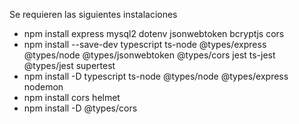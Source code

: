 Se requieren las siguientes instalaciones 
- npm install express mysql2 dotenv jsonwebtoken bcryptjs cors
- npm install --save-dev typescript ts-node @types/express @types/node @types/jsonwebtoken @types/cors jest ts-jest @types/jest supertest
- npm install -D typescript ts-node @types/node @types/express nodemon
- npm install cors helmet
- npm install -D @types/cors
